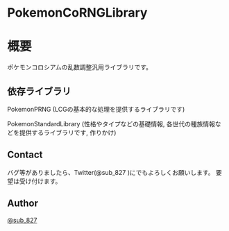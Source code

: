 # PokemonCoRNGLibrary

# 概要
ポケモンコロシアムの乱数調整汎用ライブラリです。

## 依存ライブラリ
PokemonPRNG (LCGの基本的な処理を提供するライブラリです)

PokemonStandardLibrary (性格やタイプなどの基礎情報, 各世代の種族情報などを提供するライブラリです, 作りかけ)

## Contact 
バグ等がありましたら、Twitter(@sub_827 )にでもよろしくお願いします。 
要望は受け付けます。

## Author
[@sub_827](https://twitter.com/sub_827)
